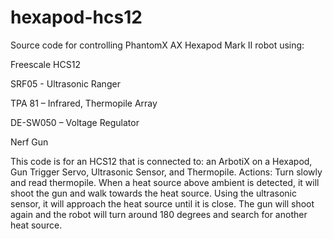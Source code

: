 hexapod-hcs12
=============
Source code for controlling PhantomX AX Hexapod Mark II robot using:  

Freescale HCS12  

SRF05 - Ultrasonic Ranger   

TPA 81 – Infrared, Thermopile Array  

DE-SW050 – Voltage Regulator  

Nerf Gun  


This code is for an HCS12 that is connected to: an ArbotiX on a Hexapod, Gun Trigger Servo, Ultrasonic Sensor, and Thermopile. Actions: Turn slowly and read thermopile. When a heat source above ambient is detected, it will shoot the gun and walk towards the heat source. Using the ultrasonic sensor, it will approach the heat source until it is close. The gun will shoot again and the robot will turn around 180 degrees and search for another heat source.   

